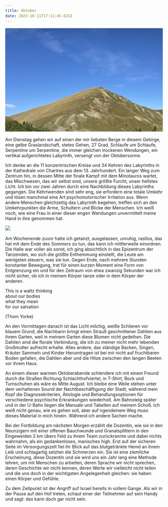 ```yaml
---
title: Oktober
date: 2023-10-11T17:11:45.615Z
---
```

![](/uploads/grasberg1.jpg)

Am Dienstag gehen wir auf einen der mir liebsten Berge in diesem Gebirge, eine gelbe Graslandschaft, stetes Gehen, 27 Grad, Schlaufe um Schlaufe, Serpentine um Serpentine, die immer gleichen trockenen Wendungen, ein vertikal aufgerichtetes Labyrinth, versengt von der Oktobersonne.

Ich denke an die 11 konzentrischen Kreise und 34 Kehren des Labyrinths in der Kathedrale von Chartres aus dem 13. Jahrhundert. Ein langer Weg zum Zentrum hin, in dessen Mitte der finale Kampf mit dem Minotauros wartet, das Mischwesen, das wir selbst sind, unsere größte Furcht, unser hellstes Licht. Ich bin vor zwei Jahren durch eine Nachbildung dieses Labyrinths gegangen. Die Kehrtwenden sind sehr eng, sie erfordern eine totale Umkehr und lösen manchmal eine Art psychomotorischer Irritation aus. Wenn andere Menschen gleichzeitig das Labyrinth begehen, treffen sich an den Umkehrpunkten die Arme, Schultern und Blicke der Menschen. Ich weiß noch, wie eine Frau in einer dieser engen Wendungen unvermittelt meine Hand in ihre genommen hat.

![](/uploads/grasberg2.jpg)

Am Wochenende zuvor hatte ich getanzt, ausgelassen, unruhig, rastlos, das hat mit dem Ende des Sommers zu tun, das kann ich mittlerweile einordnen. Die Halle war voller als sonst, ich ging absichtlich in das Epizentrum der Tanzenden, wo sich die größte Enthemmung einstellt, die Leute am wenigsten steuern, was sie tun. Gegen Ende, nach mehrere Stunden konstanter Bewegung, trat für einen kurzen Moment eine Form von Entgrenzung ein und für den Zeitraum von etwa zwanzig Sekunden war ich nicht sicher, ob ich in meinem Körper tanze oder in dem Körper der anderen.

This is a waltz thinking\
about our bodies\
what they mean\
for our salvation         

(Thom Yorke)

An den Vormittagen danach ist das Licht milchig, weiße Schlieren vor blauem Grund, die Nachbarin bringt einen Strauß geschnittener Dahlien aus ihrem Garten, weil in meinem Garten diese Blumen nicht gedeihen. Die Dahlien sind die florale Verbindung, die ich zu meiner nicht mehr lebenden Großmutter aufrecht erhalte. Alles andere, das ständige Backen, Singen, Kräuter Sammeln und Kinder Herumtragen ist bei mir nicht auf fruchtbaren Boden gefallen, die Dahlien aber und die Hitze zwischen den langen Beeten vor ihrem Haus.

An einem dieser warmen Oktoberabende schlendere ich mit einem Freund durch die Straßen Richtung Schlachthofviertel, in T-Shirt, Rock und Turnschuhen als wäre es Mitte August. Ich bleibe eine Weile stehen unter dem verhaltenen Sound der Nachtbeschäftigung der Stadt, während mein Kopf die Diagnosekriterien, Ätiologie und Behandlungsoptionen für verschiedene psychische Erkrankungen wiederholt. Am Bahnsteig später und in der U-Bahn liegen die Manuale und Tabellen auf meinem Schoß. Ich weiß nicht genau, wie es gehen soll, aber auf irgendeinem Weg muss dieses Material in mich hinein. Während ich andere Sachen mache.

Bei der Fortbildung am nächsten Morgen erzählt die Dozentin, wie sie in den Neunzigern mit einer offenen Bauchwunde und Granatsplittern in den Eingeweiden 2 km übers Feld zu ihrem Team zurückrannte und dabei nichts wahrnahm, als ein gedankenloses, manisches high. Erst auf der sicheren Seite im Versorgungszelt fiel ihr Blick auf das blutgetränkte Hemd an ihrem Leib und schlagartig setzten die Schmerzen ein. Sie ist eine ziemliche Erscheinung, diese Dozentin und sie wird uns ein Jahr lang eine Methode lehren, um mit Menschen zu arbeiten, deren Sprache wir nicht sprechen, deren Geschichte wir nicht kennen, deren Werte wir vielleicht nicht teilen und die uns doch in der wichtigsten Angelegenheit gleichen: sie haben einen Körper und Gefühle.

Zu dem Zeitpunkt ist der Angriff auf Israel bereits in vollem Gange. Als wir in der Pause auf den Hof treten, schaut einer der Teilnehmer auf sein Handy und sagt: das kann doch gar nicht sein.